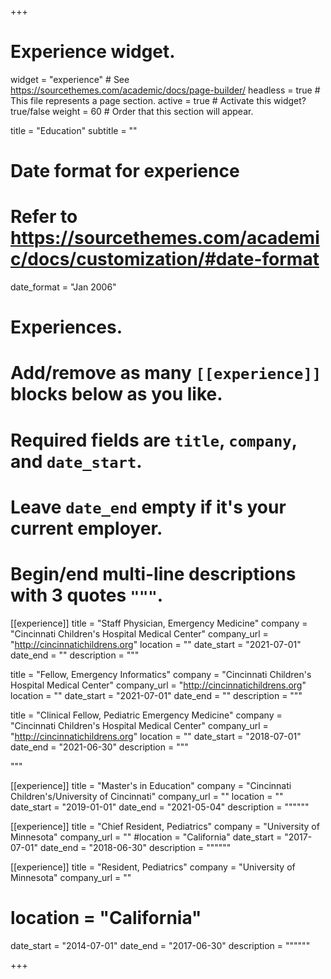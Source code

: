 +++
# Experience widget.
widget = "experience"  # See https://sourcethemes.com/academic/docs/page-builder/
headless = true  # This file represents a page section.
active = true  # Activate this widget? true/false
weight = 60  # Order that this section will appear.

title = "Education"
subtitle = ""

# Date format for experience
#   Refer to https://sourcethemes.com/academic/docs/customization/#date-format
date_format = "Jan 2006"

# Experiences.
#   Add/remove as many `[[experience]]` blocks below as you like.
#   Required fields are `title`, `company`, and `date_start`.
#   Leave `date_end` empty if it's your current employer.
#   Begin/end multi-line descriptions with 3 quotes `"""`.
[[experience]]
  title = "Staff Physician, Emergency Medicine"
  company = "Cincinnati Children's Hospital Medical Center"
  company_url = "http://cincinnatichildrens.org"
  location = ""
  date_start = "2021-07-01"
  date_end = ""
  description = """

  title = "Fellow, Emergency Informatics"
  company = "Cincinnati Children's Hospital Medical Center"
  company_url = "http://cincinnatichildrens.org"
  location = ""
  date_start = "2021-07-01"
  date_end = ""
  description = """


  title = "Clinical Fellow, Pediatric Emergency Medicine"
  company = "Cincinnati Children's Hospital Medical Center"
  company_url = "http://cincinnatichildrens.org"
  location = ""
  date_start = "2018-07-01"
  date_end = "2021-06-30"
  description = """

  """

[[experience]]
  title = "Master's in Education"
  company = "Cincinnati Children's/University of Cincinnati"
  company_url = ""
  location = ""
  date_start = "2019-01-01"
  date_end = "2021-05-04"
  description = """"""

[[experience]]
  title = "Chief Resident, Pediatrics"
  company = "University of Minnesota"
  company_url = ""
  #location = "California"
  date_start = "2017-07-01"
  date_end = "2018-06-30"
  description = """"""

[[experience]]
  title = "Resident, Pediatrics"
  company = "University of Minnesota"
  company_url = ""
  # location = "California"
  date_start = "2014-07-01"
  date_end = "2017-06-30"
  description = """"""

+++
